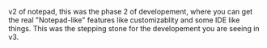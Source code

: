 v2 of notepad, this was the phase 2 of developement, where you can get the real "Notepad-like" features like customizablity and some IDE like things. 
This was the stepping stone for the developement you are seeing in v3. 

